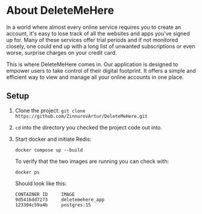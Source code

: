 # About DeleteMeHere

In a world where almost every online service requires you to create an account, it's easy to lose track of all the websites and apps you've signed up for. Many of these services offer trial periods and if not monitored closely, one could end up with a long list of unwanted subscriptions or even worse, surprise charges on your credit card.

This is where DeleteMeHere comes in. Our application is designed to empower users to take control of their digital footprint. It offers a simple and efficient way to view and manage all your online accounts in one place.



## Setup

1. Clone the project: `git clone https://github.com/ZinnurovArtur/DeleteMeHere.git`

2. `cd` into the directory you checked the project code out into.

3. Start docker and initiate Redis:
   ```shell
   docker compose up --build
   ```
    To verify that the two images are running you can check with:
    ```shell
   docker ps
   ```
   Should look like this:
   ```
   CONTAINER ID     IMAGE
   9d5416dd7273     deletemehere_app
   123304c59a4b     postgres:15
   ```